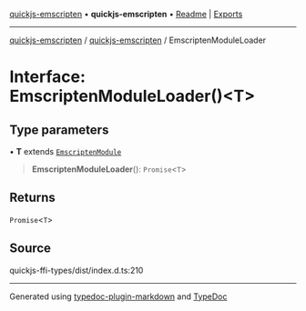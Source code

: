 [quickjs-emscripten](../../packages.md) • **quickjs-emscripten** • [Readme](../README.md) \| [Exports](../exports.md)

***

[quickjs-emscripten](../../packages.md) / [quickjs-emscripten](../exports.md) / EmscriptenModuleLoader

# Interface: EmscriptenModuleLoader()\<T\>

## Type parameters

• **T** extends [`EmscriptenModule`](EmscriptenModule.md)

> **EmscriptenModuleLoader**(): `Promise`\<`T`\>

## Returns

`Promise`\<`T`\>

## Source

quickjs-ffi-types/dist/index.d.ts:210

***

Generated using [typedoc-plugin-markdown](https://www.npmjs.com/package/typedoc-plugin-markdown) and [TypeDoc](https://typedoc.org/)
